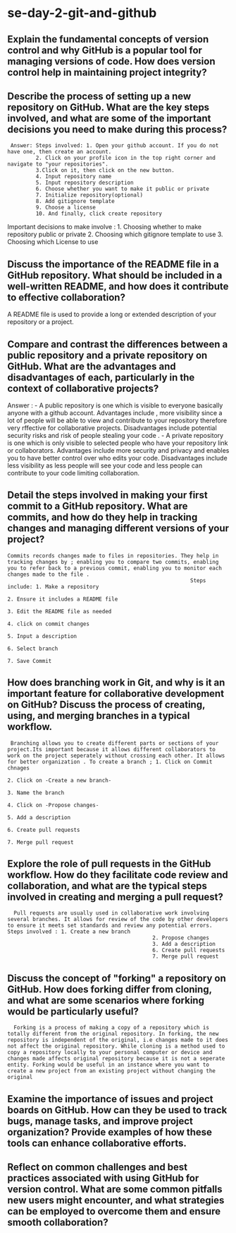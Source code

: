 # se-day-2-git-and-github
## Explain the fundamental concepts of version control and why GitHub is a popular tool for managing versions of code. How does version control help in maintaining project integrity?

## Describe the process of setting up a new repository on GitHub. What are the key steps involved, and what are some of the important decisions you need to make during this process?
     Answer: Steps involved: 1. Open your github account. If you do not have one, then create an account.
             2. Click on your profile icon in the top right corner and navigate to "your repositories".
             3.Click on it, then click on the new button.
             4. Input repository name
             5. Input repository description 
             6. Choose whether you want to make it public or private
             7. Initialize repository(optional)
             8. Add gitignore template
             9. Choose a license 
             10. And finally, click create repository
Important decisions to make involve : 
    1. Choosing whether to make repository public or private
    2. Choosing which gitignore template to use
    3. Choosing which License to use
## Discuss the importance of the README file in a GitHub repository. What should be included in a well-written README, and how does it contribute to effective collaboration?
  A README file is used to provide a long or extended description of your repository or a project.
## Compare and contrast the differences between a public repository and a private repository on GitHub. What are the advantages and disadvantages of each, particularly in the context of collaborative projects?
   Answer : - A public repository is one which is visible to everyone basically anyone with a github account. 
              Advantages include , more visibility since a lot of people will be able to view  and contribute to your repository therefore very rffective for collaborative projects.
              Disadvantages include potential security risks and risk of people stealing your code .
           -  A private repository is one which is only visible to selected people who have your repository link or collaborators.
               Advantages include more security and privacy and enables you to have better control over who edits your code.
               Disadvantages include less visibility as less people will see your code and less people can contribute to your code limiting collaboration.
## Detail the steps involved in making your first commit to a GitHub repository. What are commits, and how do they help in tracking changes and managing different versions of your project?
    Commits records changes made to files in repositories. They help in tracking changes by ; enabling you to compare two commits, enabling you to refer back to a previous commit, enabling you to monitor each changes made to the file . 
                                                              Steps include: 1. Make a repository
                                                                             2. Ensure it includes a README file 
                                                                             3. Edit the README file as needed
                                                                             4. click on commit changes
                                                                             5. Input a description
                                                                             6. Select branch
                                                                             7. Save Commit
     

## How does branching work in Git, and why is it an important feature for collaborative development on GitHub? Discuss the process of creating, using, and merging branches in a typical workflow.
     Branching allows you to create different parts or sections of your project.Its important because it allows different collaborators to work on the project seperately without crossing each other. It allows for better organization . To create a branch ; 1. Click on Commit chnages
                                                                                      2. Click on -Create a new branch-
                                                                                      3. Name the branch
                                                                                      4. Click on -Propose changes-
                                                                                      5. Add a description
                                                                                      6. Create pull requests
                                                                                      7. Merge pull request
## Explore the role of pull requests in the GitHub workflow. How do they facilitate code review and collaboration, and what are the typical steps involved in creating and merging a pull request? 
      Pull requests are usually used in collaborative work involving several branches. It allows for review of the code by other developers to ensure it meets set standards and review any potential errors. Steps involved : 1. Create a new branch
                                                  2. Propose changes
                                                  3. Add a description 
                                                  6. Create pull requests
                                                  7. Merge pull request

## Discuss the concept of "forking" a repository on GitHub. How does forking differ from cloning, and what are some scenarios where forking would be particularly useful?
      Forking is a process of making a copy of a repository which is totally different from the original repository. In forking, the new repository is independent of the original, i.e changes made to it does not affect the original repository. While cloning is a method used to copy a repository locally to your personal computer or device and changes made affects original repository because it is not a seperate entity. Forking would be useful in an instance where you want to create a new project from an existing project without changing the original

## Examine the importance of issues and project boards on GitHub. How can they be used to track bugs, manage tasks, and improve project organization? Provide examples of how these tools can enhance collaborative efforts.

## Reflect on common challenges and best practices associated with using GitHub for version control. What are some common pitfalls new users might encounter, and what strategies can be employed to overcome them and ensure smooth collaboration?
